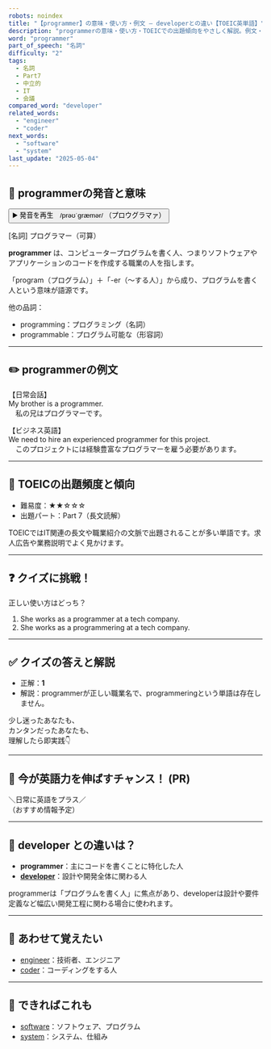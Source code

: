 ```yaml
---
robots: noindex
title: "【programmer】の意味・使い方・例文 ― developerとの違い【TOEIC英単語】"
description: "programmerの意味・使い方・TOEICでの出題傾向をやさしく解説。例文・クイズ付きでdeveloperとの違いもわかりやすく学べます。"
word: "programmer"
part_of_speech: "名詞"
difficulty: "2"
tags:
  - 名詞
  - Part7
  - 中立的
  - IT
  - 会議
compared_word: "developer"
related_words:
  - "engineer"
  - "coder"
next_words:
  - "software"
  - "system"
last_update: "2025-05-04"
---
```


## 🔰 programmerの発音と意味

<button class="play-audio" onclick="playTTS('programmer')">
  <span class="play-audio-main">
    ▶️ 発音を再生　/prəʊˈɡræmər/
  </span>
  <span class="play-audio-sub">
    （プロウグラマァ）
  </span>
</button>

[名詞] プログラマー（可算）

**programmer** は、コンピュータープログラムを書く人、つまりソフトウェアやアプリケーションのコードを作成する職業の人を指します。

「program（プログラム）」＋「-er（～する人）」から成り、プログラムを書く人という意味が語源です。

他の品詞：  
- programming：プログラミング（名詞）
- programmable：プログラム可能な（形容詞）

---

## ✏️ programmerの例文

【日常会話】  
My brother is a programmer.  
　私の兄はプログラマーです。

【ビジネス英語】  
We need to hire an experienced programmer for this project.  
　このプロジェクトには経験豊富なプログラマーを雇う必要があります。

---

## 🎯 TOEICの出題頻度と傾向

- 難易度：★★☆☆☆
- 出題パート：Part 7（長文読解）

TOEICではIT関連の長文や職業紹介の文脈で出題されることが多い単語です。求人広告や業務説明でよく見かけます。

---

## ❓ クイズに挑戦！

正しい使い方はどっち？

1. She works as a programmer at a tech company.  
2. She works as a programmering at a tech company.

---

## ✅ クイズの答えと解説

- 正解：**1**
- 解説：programmerが正しい職業名で、programmeringという単語は存在しません。

少し迷ったあなたも、  
カンタンだったあなたも、  
理解したら即実践👇️

---

## 🚀 今が英語力を伸ばすチャンス！ (PR)

<div class="info-center">
＼日常に英語をプラス／<br>  
（おすすめ情報予定）
</div>

---

## 🤔  developer との違いは？

- **programmer**：主にコードを書くことに特化した人
- **[developer](/developer)**：設計や開発全体に関わる人

programmerは「プログラムを書く人」に焦点があり、developerは設計や要件定義など幅広い開発工程に関わる場合に使われます。

---

## 🧩 あわせて覚えたい

- [engineer](/engineer)：技術者、エンジニア
- [coder](/coder)：コーディングをする人

---

## 📖 できればこれも

- [software](/software)：ソフトウェア、プログラム
- [system](/system)：システム、仕組み

<!-- cvid: aid23_bid23 -->
